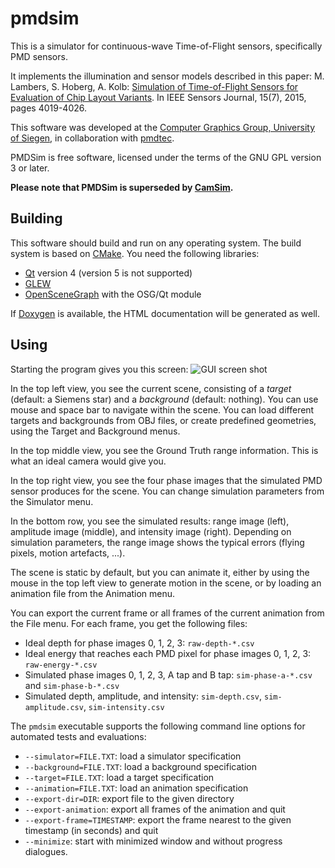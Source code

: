 # pmdsim

This is a simulator for continuous-wave Time-of-Flight sensors, specifically
PMD sensors.

It implements the illumination and sensor models described in this paper:
M. Lambers, S. Hoberg, A. Kolb: [Simulation of Time-of-Flight Sensors for Evaluation of
Chip Layout Variants](http://ieeexplore.ieee.org/xpl/articleDetails.jsp?reload=true&arnumber=7054461).
In IEEE Sensors Journal, 15(7), 2015, pages 4019-4026.

This software was developed at the [Computer Graphics Group, University of
Siegen](http://www.cg.informatik.uni-siegen.de),
in collaboration with [pmdtec](http://pmdtec.com).

PMDSim is free software, licensed under the terms of the GNU GPL version 3 or
later.

**Please note that PMDSim is superseded by [CamSim](https://gitlab.marlam.de/marlam/camsim).**

## Building 

This software should build and run on any operating system.
The build system is based on [CMake](http://www.cmake.org/).
You need the following libraries:
- [Qt](https://www.qt.io/) version 4 (version 5 is not supported)
- [GLEW](http://glew.sourceforge.net/)
- [OpenSceneGraph](http://www.openscenegraph.com/) with the OSG/Qt module

If [Doxygen](http://www.stack.nl/~dimitri/doxygen/) is available, the HTML
documentation will be generated as well.

## Using

Starting the program gives you this screen:
![GUI screen shot](https://gitlab.marlam.de/marlam/pmdsim/raw/master/doc/pmdsim-screenshot.png)

In the top left view, you see the current scene, consisting of a *target*
(default: a Siemens star) and a *background* (default: nothing). You can use
mouse and space bar to navigate within the scene. You can load different targets
and backgrounds from OBJ files, or create predefined geometries, using the
Target and Background menus.

In the top middle view, you see the Ground Truth range information. This is
what an ideal camera would give you.

In the top right view, you see the four phase images that the simulated PMD
sensor produces for the scene. You can change simulation parameters from the
Simulator menu.

In the bottom row, you see the simulated results: range image (left), amplitude
image (middle), and intensity image (right). Depending on simulation parameters,
the range image shows the typical errors (flying pixels, motion artefacts, ...).

The scene is static by default, but you can animate it, either by using the
mouse in the top left view to generate motion in the scene, or by loading an
animation file from the Animation menu.

You can export the current frame or all frames of the current animation from
the File menu. For each frame, you get the following files:
- Ideal depth for phase images 0, 1, 2, 3: `raw-depth-*.csv`
- Ideal energy that reaches each PMD pixel for phase images 0, 1, 2, 3: `raw-energy-*.csv`
- Simulated phase images 0, 1, 2, 3, A tap and B tap: `sim-phase-a-*.csv` and `sim-phase-b-*.csv`
- Simulated depth, amplitude, and intensity: `sim-depth.csv`, `sim-amplitude.csv`, `sim-intensity.csv`

The `pmdsim` executable supports the following command line options
for automated tests and evaluations:
- `--simulator=FILE.TXT`: load a simulator specification
- `--background=FILE.TXT`: load a background specification
- `--target=FILE.TXT`: load a target specification
- `--animation=FILE.TXT`: load an animation specification
- `--export-dir=DIR`: export file to the given directory
- `--export-animation`: export all frames of the animation and quit
- `--export-frame=TIMESTAMP`: export the frame nearest to the given timestamp (in seconds) and quit
- `--minimize`: start with minimized window and without progress dialogues.
